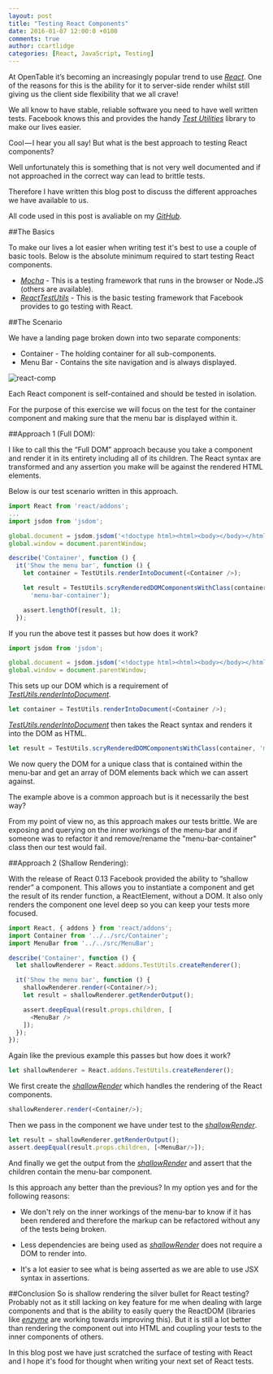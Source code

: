 ```yaml
---
layout: post
title: "Testing React Components"
date: 2016-01-07 12:00:0 +0100
comments: true
author: ccartlidge
categories: [React, JavaScript, Testing]
---
```


At OpenTable it’s becoming an increasingly popular trend to use *[React](https://facebook.github.io/react/)*.
One of the reasons for this is the ability for it  to server-side render whilst still
giving us the client side flexibility that we all crave!

We all know to have stable, reliable software you need to have well written tests. Facebook knows this and
provides the handy *[Test Utilities](https://facebook.github.io/react/docs/test-utils.html)* library to make
our lives easier.

Cool — I hear you all say! But what is the best approach to testing React components?

Well unfortunately this is something that is not very well documented and if not approached in
the correct way can lead to brittle tests.

Therefore I have written this blog post to discuss the different approaches we have available to us.

All code used in this post is avaliable on my *[GitHub](https://github.com/chriscartlidge/React-Testing-Blog-Code)*.

##The Basics

To make our lives a lot easier when writing test it's best to use a couple of basic tools. Below is
the absolute minimum required to start testing React components.

- *[Mocha](https://mochajs.org/)* - This is a testing framework that runs in the browser or Node.JS (others are available).
- *[ReactTestUtils](https://facebook.github.io/react/docs/test-utils.html)* - This is the basic testing framework that Facebook provides to go testing with React.

##The Scenario

We have a landing page broken down into two separate components:

- Container - The holding container for all sub-components.
- Menu Bar - Contains the site navigation and is always displayed.

![react-comp](/images/posts/react-comp.png)

Each React component is self-contained and should be tested in isolation.

For the purpose of this exercise we will focus on the test for the container component and
making sure that the menu bar is displayed within it.

##Approach 1 (Full DOM):

I like to call this the “Full DOM” approach because you take a component and render it in its entirety
including all of its children. The React syntax are transformed and any assertion
you make will be against the rendered HTML elements.

Below is our test scenario written in this approach.

```javascript
import React from 'react/addons';
...
import jsdom from 'jsdom';

global.document = jsdom.jsdom('<!doctype html><html><body></body></html>');
global.window = document.parentWindow;

describe('Container', function () {
  it('Show the menu bar', function () {
    let container = TestUtils.renderIntoDocument(<Container />);

    let result = TestUtils.scryRenderedDOMComponentsWithClass(container,
      'menu-bar-container');

    assert.lengthOf(result, 1);
  });
```
If you run the above test it passes but how does it work?

```javascript
import jsdom from 'jsdom';

global.document = jsdom.jsdom('<!doctype html><html><body></body></html>');
global.window = document.parentWindow;
```
This sets up our DOM which is a requirement of *[TestUtils.renderIntoDocument](https://facebook.github.io/react/docs/test-utils.html#renderintodocument)*.


```javascript
let container = TestUtils.renderIntoDocument(<Container />);
```
*[TestUtils.renderIntoDocument](https://facebook.github.io/react/docs/test-utils.html#renderintodocument)* then takes the React syntax and renders it into the DOM as HTML.
```javascript
let result = TestUtils.scryRenderedDOMComponentsWithClass(container, 'menu-bar-container');
```
We now query the DOM for a unique class that is contained within the menu-bar and get an array of
DOM elements back which we can assert against.

The example above is a common approach but is it necessarily the best way?

From my point of view no, as this approach makes our tests brittle. We are exposing and querying on the inner workings
of the menu-bar and if someone was to refactor it and remove/rename the "menu-bar-container" class then our test would fail.

##Approach 2 (Shallow Rendering):

With the release of React 0.13 Facebook provided the ability to “shallow render” a component.
This allows you to instantiate a component and get the result of its render function, a ReactElement, without a DOM.
It also only renders the component one level deep so you can keep your tests more focused.

```javascript
import React, { addons } from 'react/addons';
import Container from '../../src/Container';
import MenuBar from '../../src/MenuBar';

describe('Container', function () {
  let shallowRenderer = React.addons.TestUtils.createRenderer();

  it('Show the menu bar', function () {
    shallowRenderer.render(<Container/>);
    let result = shallowRenderer.getRenderOutput();

    assert.deepEqual(result.props.children, [
      <MenuBar />
    ]);
  });
});
```

Again like the previous example this passes but how does it work?

```javascript
let shallowRenderer = React.addons.TestUtils.createRenderer();
```
We first create the *[shallowRender](https://facebook.github.io/react/docs/test-utils.html#shallow-rendering)* which handles the rendering of the React components.

```javascript
shallowRenderer.render(<Container/>);
```
Then we pass in the component we have under test to the *[shallowRender](https://facebook.github.io/react/docs/test-utils.html#shallow-rendering)*.

```javascript
let result = shallowRenderer.getRenderOutput();
assert.deepEqual(result.props.children, [<MenuBar/>]);
```

And finally we get the output from the *[shallowRender](https://facebook.github.io/react/docs/test-utils.html#shallow-rendering)* and
assert that the children contain the menu-bar component.

Is this approach any better than the previous? In my option yes and for the following reasons:

- We don't rely on the inner workings of the menu-bar to know if it has been rendered and therefore the markup can be refactored without
any of the
 tests being broken.

- Less dependencies are being used as *[shallowRender](https://facebook.github.io/react/docs/test-utils.html#shallow-rendering)* does not require
a DOM to render into.

- It's a lot easier to see what is being asserted as we are able to use JSX syntax in assertions.

##Conclusion
So is shallow rendering the silver bullet for React testing? Probably not as it still lacking on key feature for me when dealing
with large components and that is the ability to easily query the ReactDOM (libraries like *[enzyme](https://github.com/airbnb/enzyme)*
are working towards improving this). But it is still a lot better than rendering the component out into HTML and coupling your tests
to the inner components of others.

In this blog post we have just scratched the surface of testing with React and I hope it's food for thought when writing your next set of
React tests.